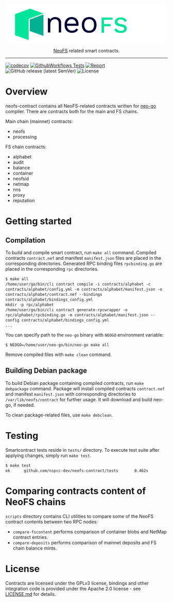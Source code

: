 <p align="center">
<img src="./.github/logo.svg" width="500px" alt="NeoFS">
</p>
<p align="center">
  <a href="https://fs.neo.org">NeoFS</a> related smart contracts.
</p>

---

[![codecov](https://codecov.io/gh/nspcc-dev/neofs-contract/branch/master/graph/badge.svg)](https://codecov.io/gh/nspcc-dev/neofs-contract)
[![GithubWorkflows Tests](https://github.com/nspcc-dev/neofs-contract/actions/workflows/go.yml/badge.svg)](https://github.com/nspcc-dev/neofs-contract/actions/workflows/go.yml)
[![Report](https://goreportcard.com/badge/github.com/nspcc-dev/neofs-contract)](https://goreportcard.com/report/github.com/nspcc-dev/neofs-contract)
![GitHub release (latest SemVer)](https://img.shields.io/github/v/release/nspcc-dev/neofs-contract?sort=semver)
![License](https://img.shields.io/github/license/nspcc-dev/neofs-contract.svg?style=popout)

# Overview

neofs-contract contains all NeoFS-related contracts written for
[neo-go](https://github.com/nspcc-dev/neo-go) compiler. There are contracts
both for the main and FS chains.

Main chain (mainnet) contracts:

- neofs
- processing

FS chain contracts:

- alphabet
- audit
- balance
- container
- neofsid
- netmap
- nns
- proxy
- reputation

# Getting started 

## Compilation

To build and compile smart contract, run `make all` command. Compiled contracts
`contract.nef` and manifest `manifest.json` files are placed in the
corresponding directories. Generated RPC binding files `rpcbinding.go` are
placed in the corresponding `rpc` directories.

```
$ make all
/home/user/go/bin/cli contract compile -i contracts/alphabet -c contracts/alphabet/config.yml -m contracts/alphabet/manifest.json -o contracts/alphabet/contract.nef --bindings contracts/alphabet/bindings_config.yml
mkdir -p rpc/alphabet
/home/user/go/bin/cli contract generate-rpcwrapper -o rpc/alphabet/rpcbinding.go -m contracts/alphabet/manifest.json --config contracts/alphabet/bindings_config.yml
...
```

You can specify path to the `neo-go` binary with `NEOGO` environment variable:

```
$ NEOGO=/home/user/neo-go/bin/neo-go make all
```

Remove compiled files with `make clean` command.

## Building Debian package

To build Debian package containing compiled contracts, run `make debpackage`
command. Package will install compiled contracts `contract.nef` and manifest
`manifest.json` with corresponding directories to `/var/lib/neofs/contract` for
further usage.
It will download and build neo-go, if needed.

To clean package-related files, use `make debclean`.

# Testing
Smartcontract tests reside in `tests/` directory. To execute test suite
after applying changes, simply run `make test`.
```
$ make test
ok      github.com/nspcc-dev/neofs-contract/tests       0.462s
```

# Comparing contracts content of NeoFS chains
`scripts` directory contains CLI utilities to compare some of the NeoFS contract
contents between two RPC nodes:
 * `compare-fscontent` performs comparison of container blobs and NetMap contract
   entries.
 * `compare-deposits` performs comparison of mainnet deposits and FS chain balance
   mints.

# License

Contracts are licensed under the GPLv3 license, bindings and other integration
code is provided under the Apache 2.0 license - see [LICENSE.md](LICENSE.md) for details.
